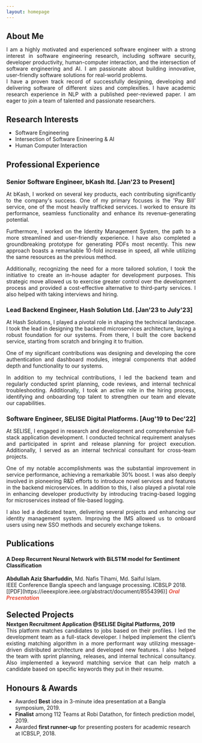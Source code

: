 ```yaml
---
layout: homepage
---
```

<h2 class="h2-color" style="margin-bottom:4px;"> About Me</h2>
<p class="par-color" style="text-align: justify">I am a highly motivated and experienced software engineer with a strong interest in software engineering research, including software security, developer productivity, human-computer interaction, and the intersection of software engineering and AI. I am passionate about building innovative, user-friendly software solutions for real-world problems. 
<br>
I have a proven track record of successfully designing, developing and delivering software of different sizes and complexities. I have academic research experience in NLP with a published peer-reviewed paper. I am eager to join a team of talented and passionate researchers.
 </p>

<h2 class="h2-color" style="margin-bottom:4px"> Research Interests </h2>

<ul>
  <li class="par-color">Software Engineering</li>
  <li class="par-color">Intersection of Software Enineering & AI</li>
  <li class="par-color">Human Computer Interaction</li>
 
  
</ul>

<h2 class="h2-color"  style="margin-bottom:4px">Professional Experience</h2>
<h3 class="h2-color" style="margin-bottom:4px">Senior Software Engineer, bKash ltd. [Jan'23 to Present]</h3>
<p class="par-color" style="margin-bottom:8px; text-align: justify;">At bKash, I worked on several key products, each contributing significantly to the company's success. One of my primary focuses is the 'Pay Bill' service, one of the most heavily trafficked services. I worked to ensure its performance, seamless functionality and enhance its revenue-generating potential.</p>
<p class="par-color" style="margin-bottom:8px; text-align: justify;">
Furthermore, I worked on the Identity Management System, the path to a more streamlined and user-friendly experience. I have also completed a groundbreaking prototype for generating PDFs most recently. This new approach boasts a remarkable 10-fold increase in speed, all while utilizing the same resources as the previous method.</p>
<p class="par-color" style="text-align: justify;">
Additionally, recognizing the need for a more tailored solution, I took the initiative to create an in-house adapter for development purposes. This strategic move allowed us to exercise greater control over the development process and provided a cost-effective alternative to third-party services. I also helped with taking interviews and hiring.</p>



<h3 class="h2-color" style="margin-bottom:4px">Lead Backend Engineer, Hash Solution Ltd. [Jan'23 to July'23]</h3>
<p class="par-color" style="margin-bottom:8px; text-align: justify;">At Hash Solutions, I played a pivotal role in shaping the technical landscape. I took the lead in designing the backend microservices architecture, laying a robust foundation for our systems. From there, I built the core backend service, starting from scratch and bringing it to fruition.</p>
<p class="par-color" style="margin-bottom:8px; text-align: justify;">
One of my significant contributions was designing and developing the core authentication and dashboard modules, integral components that added depth and functionality to our systems.</p>
<p class="par-color" style="text-align: justify;">
In addition to my technical contributions, I led the backend team and regularly conducted sprint planning, code reviews, and internal technical troubleshooting. Additionally, I took an active role in the hiring process, identifying and onboarding top talent to strengthen our team and elevate our capabilities.</p>




<h3 class="h2-color"  style="margin-bottom:4px;">Software Engineer, SELISE Digital Platforms. [Aug'19 to Dec'22]</h3> 
<p class="par-color" style="margin-bottom:8px; text-align: justify;">At SELISE, I engaged in research and development and comprehensive full-stack application development. I conducted technical requirement analyses and participated in sprint and release planning for project execution. Additionally, I served as an internal technical consultant for cross-team projects.</p>
<p class="par-color" style="margin-bottom:8px; text-align: justify;">
One of my notable accomplishments was the substantial improvement in service performance, achieving a remarkable 30% boost. I was also deeply involved in pioneering R&D efforts to introduce novel services and features in the backend microservices. In addition to this, I also played a pivotal role in enhancing developer productivity by introducing tracing-based logging for microservices instead of file-based logging.</p>
<p class="par-color" style="text-align: justify;">
I also led a dedicated team, delivering several projects and enhancing our identity management system. Improving the IMS allowed us to onboard users using new SSO methods and securely exchange tokens.</p>

<!-- ## News

- **[Feb 2020]** Our paper about incremental learning is accepted to [CVPR 2020](http://cvpr2020.thecvf.com/).
- **[Feb 2020]** We will host the [ACM Multimedia Asia 2020](https://mmasia2020.org/) conference in Singapore!
- **[Sep 2019]** Our paper about few-shot learning is accepted to [NeurIPS 2019](https://nips.cc/Conferences/2019).
- **[Mar 2019]** Our paper about few-shot learning is accepted to [CVPR 2019](http://cvpr2019.thecvf.com/). -->

<h2 class="h2-color" style="margin-bottom:4px"> Publications </h2>
<h4 class="par-color">A Deep Recurrent Neural Network with BiLSTM model for Sentiment Classification </h4>
  <p class="par-color" style="margin : 0"><strong>Abdullah Aziz Sharfuddin</strong>, Md. Nafis Tihami, Md. Saiful Islam.
  <br>
  IEEE Conference Bangla speech and language processing. ICBSLP 2018.</p>
  [[PDF](https://ieeexplore.ieee.org/abstract/document/8554396)]  <strong><i style="color:#e74d3c">Oral Presentation</i></strong>

<!-- <h2 class="h2-color">Selected Projects</h2> -->
<!-- Projects -->
<h2 class="h2-color" style="margin-top:24px; margin-bottom:4px">Selected Projects</h2>
<h4 class="h2-color" style="margin : 0">Nextgen Recruitment Application @SELISE Digital Platforms, 2019</h4>
<p class="par-color" style="margin-top: 0; text-align: justify;">This platform matches candidates to jobs based on their profiles. I led the development team as a full-stack developer. I helped implement the client’s existing matching algorithm in a more performant way utilizing message-driven distributed architecture and developed new features. I also helped the team with sprint planning, releases, and internal technical consultancy. Also implemented a keyword matching service that can help match a candidate based on specific keywords they put in their resume. </p>

<h2 class="h2-color" style="margin-bottom:4px">Honours & Awards</h2>
  <ul>
    <li class="par-color">Awarded <strong>Best</strong> idea in 3-minute idea presentation at a Bangla symposium, 2019.</li>
    <li class="par-color"><strong>Finalist</strong> among 112 Teams at Robi Datathon, for fintech prediction model, 2019.</li>
    <li class="par-color"> Awarded <strong>first runner-up</strong> for presenting posters for academic research at ICBSLP, 2018.</li>
  </ul>
<!-- ## Selected Talks

- **Learning to Self-Train for Semi-Supervised Few-Shot Classification**
  <br>
  NeurIPS Official Meetups
  <br>
  Beijing, China, December 2019 [[Slides](https://people.mpi-inf.mpg.de/~yaliu/files/learning-to-self-train-slides.pdf)]

- **Multi-Class Incremental Learning**
  <br>
  School of Computer Science and Engineering, Nanyang Technological University
  <br>
  Singapore, July 2019 [[Slides](https://people.mpi-inf.mpg.de/~yaliu/files/multi-class-incremental-learning.pdf)]

- **Meta-Transfer Learning for Few-Shot Learning**
  <br>
  School of Computing, National University of Singapore
  <br>
  Singapore, April 2019 [[Slides](https://people.mpi-inf.mpg.de/~yaliu/files/meta-transfer-learning-slides.pdf)]

## Services

- Co-organizer: [ACM MM Asia 2020](https://mmasia2020.org/).
- Conference Reviewers: [NeurIPS 2020](https://neurips.cc/Conferences/2020), and [CVPR 2020](http://cvpr2020.thecvf.com/).
- Journal Reviewers: [T-PAMI](https://ieeexplore.ieee.org/xpl/RecentIssue.jsp?punumber=34), and [IJCV](https://www.springer.com/journal/11263). -->


<h2 class="h2-color" style="margin-bottom:4px">Test Scores</h2>
<ul>
  <li class="par-color"><strong>GRE(312)</strong> Quant: 165 | Verbal: 147 | AWA: 3.5</li>
  <li class="par-color"><strong> IELTS(7.5)</strong>Listening: 8 | Reading: 8 | Speaking: 7 | Writing: 7</li>
</ul>

